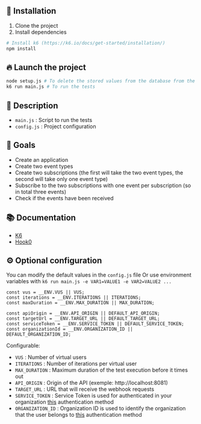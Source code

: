 ## 🚀 Installation

1. Clone the project
2. Install dependencies

```bash
# Install k6 (https://k6.io/docs/get-started/installation/)
npm install
```

## 🔥 Launch the project

```bash
node setup.js # To delete the stored values from the database from the organizations
k6 run main.js # To run the tests
```

## 📝 Description

- `main.js` : Script to run the tests
- `config.js` : Project configuration

## 🎯 Goals

- Create an application
- Create two event types
- Create two subscriptions (the first will take the two event types, the second will take only one event type)
- Subscribe to the two subscriptions with one event per subscription (so in total three events)
- Check if the events have been received

## 📚 Documentation

- [K6](https://k6.io/docs/)
- [Hook0](https://documentation.hook0.com/)

## ⚙️ Optional configuration

You can modify the default values in the `config.js` file
Or use environment variables with `k6 run main.js -e VAR1=VALUE1 -e VAR2=VALUE2 ...`

    const vus = __ENV.VUS || VUS;
    const iterations = __ENV.ITERATIONS || ITERATIONS;
    const maxDuration = __ENV.MAX_DURATION || MAX_DURATION;

    const apiOrigin = __ENV.API_ORIGIN || DEFAULT_API_ORIGIN;
    const targetUrl = __ENV.TARGET_URL || DEFAULT_TARGET_URL;
    const serviceToken = __ENV.SERVICE_TOKEN || DEFAULT_SERVICE_TOKEN;
    const organizationId = __ENV.ORGANIZATION_ID || DEFAULT_ORGANIZATION_ID;

Configurable:

- `VUS` : Number of virtual users
- `ITERATIONS` : Number of iterations per virtual user
- `MAX_DURATION` : Maximum duration of the test execution before it times out
- `API_ORIGIN` : Origin of the API (exemple: http://localhost:8081)
- `TARGET_URL` : URL that will receive the webhook requests
- `SERVICE_TOKEN` : Service Token is used for authenticated in your organization [this](https://documentation.hook0.com/docs/api-authentication) authentication method
- `ORGANIZATION_ID` : Organization ID is used to identify the organization that the user belongs to [this](https://documentation.hook0.com/docs/api-authentication) authentication method
